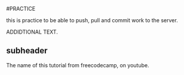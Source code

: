 #PRACTICE

this is practice to be able to push, pull and commit work to the server. 

ADDIDTIONAL TEXT.

## subheader

The name of this tutorial from freecodecamp, on youtube.